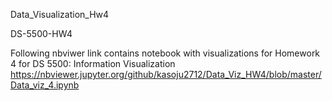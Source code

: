 Data_Visualization_Hw4

DS-5500-HW4

Following nbviwer link contains notebook with visualizations for Homework 4 for DS 5500: Information Visualization https://nbviewer.jupyter.org/github/kasoju2712/Data_Viz_HW4/blob/master/Data_viz_4.ipynb
